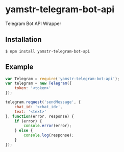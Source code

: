 # yamstr-telegram-bot-api

Telegram Bot API Wrapper

## Installation

```
$ npm install yamstr-telegram-bot-api
```

## Example

```js
var Telegram = require('yamstr-telegram-bot-api');
var telegram = new Telegram({
	token: '<token>'
});

telegram.request('sendMessage', {
	chat_id: '<chat_id>',
	text: '<text>'
}, function(error, response) {
	if (error) {
		console.error(error);
	} else {
		console.log(response);
	}
});
```